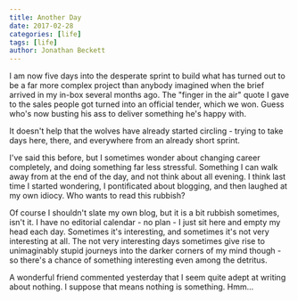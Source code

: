 ```yaml
---
title: Another Day
date: 2017-02-28
categories: [life]
tags: [life]
author: Jonathan Beckett
---
```


I am now five days into the desperate sprint to build what has turned out to be a far more complex project than anybody imagined when the brief arrived in my in-box several months ago. The "finger in the air" quote I gave to the sales people got turned into an official tender, which we won. Guess who's now busting his ass to deliver something he's happy with.

It doesn't help that the wolves have already started circling - trying to take days here, there, and everywhere from an already short sprint.

I've said this before, but I sometimes wonder about changing career completely, and doing something far less stressful. Something I can walk away from at the end of the day, and not think about all evening. I think last time I started wondering, I pontificated about blogging, and then laughed at my own idiocy. Who wants to read this rubbish?

Of course I shouldn't slate my own blog, but it is a bit rubbish sometimes, isn't it. I have no editorial calendar - no plan - I just sit here and empty my head each day. Sometimes it's interesting, and sometimes it's not very interesting at all. The not very interesting days sometimes give rise to unimaginably stupid journeys into the darker corners of my mind though - so there's a chance of something interesting even among the detritus.

A wonderful friend commented yesterday that I seem quite adept at writing about nothing. I suppose that means nothing is something. Hmm...